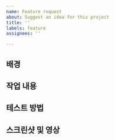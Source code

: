 ```yaml
---
name: Feature request
about: Suggest an idea for this project
title: ''
labels: feature
assignees: ''

---
```


## 배경

## 작업 내용

## 테스트 방법

## 스크린샷 및 영상
